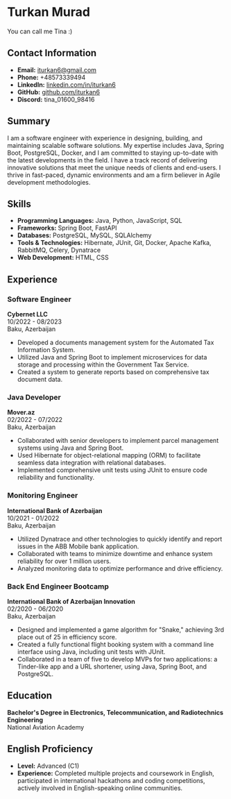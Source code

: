 # Turkan Murad

You can call me Tina :)

## Contact Information

- **Email:** iturkan6@gmail.com
- **Phone:** +48573339494
- **LinkedIn:** [linkedin.com/in/iturkan6](https://www.linkedin.com/in/iturkan6/)
- **GitHub:** [github.com/iturkan6](https://github.com/iturkan6)
- **Discord:** tina_01600_98416

## Summary

I am a software engineer with experience in designing, building, and maintaining scalable software solutions. My expertise includes Java, Spring Boot, PostgreSQL, Docker, and I am committed to staying up-to-date with the latest developments in the field. I have a track record of delivering innovative solutions that meet the unique needs of clients and end-users. I thrive in fast-paced, dynamic environments and am a firm believer in Agile development methodologies.

## Skills

- **Programming Languages:** Java, Python, JavaScript, SQL
- **Frameworks:** Spring Boot, FastAPI
- **Databases:** PostgreSQL, MySQL, SQLAlchemy
- **Tools & Technologies:** Hibernate, JUnit, Git, Docker, Apache Kafka, RabbitMQ, Celery, Dynatrace
- **Web Development:** HTML, CSS

## Experience

### Software Engineer
**Cybernet LLC**  
10/2022 - 08/2023  
Baku, Azerbaijan
- Developed a documents management system for the Automated Tax Information System.
- Utilized Java and Spring Boot to implement microservices for data storage and processing within the Government Tax Service.
- Created a system to generate reports based on comprehensive tax document data.

### Java Developer
**Mover.az**  
02/2022 - 07/2022  
Baku, Azerbaijan
- Collaborated with senior developers to implement parcel management systems using Java and Spring Boot.
- Used Hibernate for object-relational mapping (ORM) to facilitate seamless data integration with relational databases.
- Implemented comprehensive unit tests using JUnit to ensure code reliability and functionality.

### Monitoring Engineer
**International Bank of Azerbaijan**  
10/2021 - 01/2022  
Baku, Azerbaijan
- Utilized Dynatrace and other technologies to quickly identify and report issues in the ABB Mobile bank application.
- Collaborated with teams to minimize downtime and enhance system reliability for over 1 million users.
- Analyzed monitoring data to optimize performance and drive efficiency.

### Back End Engineer Bootcamp
**International Bank of Azerbaijan Innovation**  
02/2020 - 06/2020  
Baku, Azerbaijan
- Designed and implemented a game algorithm for "Snake," achieving 3rd place out of 25 in efficiency score.
- Created a fully functional flight booking system with a command line interface using Java, including unit tests with JUnit.
- Collaborated in a team of five to develop MVPs for two applications: a Tinder-like app and a URL shortener, using Java, Spring Boot, and PostgreSQL.

## Education

**Bachelor's Degree in Electronics, Telecommunication, and Radiotechnics Engineering**  
National Aviation Academy

## English Proficiency

- **Level:** Advanced (C1)
- **Experience:** Completed multiple projects and coursework in English, participated in international hackathons and coding competitions, actively involved in English-speaking online communities.


